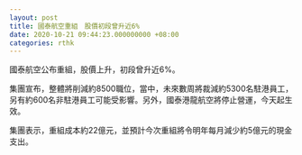 ```yaml
---
layout: post
title: 國泰航空重組　股價初段曾升近6%
date: 2020-10-21 09:44:23.000000000 +08:00
categories: rthk
---
```


國泰航空公布重組，股價上升，初段曾升近6%。

集團宣布，整體將削減約8500職位，當中，未來數周將裁減約5300名駐港員工，另有約600名非駐港員工可能受影響。另外，國泰港龍航空將停止營運，今天起生效。

集團表示，重組成本約22億元，並預計今次重組將令明年每月減少約5億元的現金支出。
